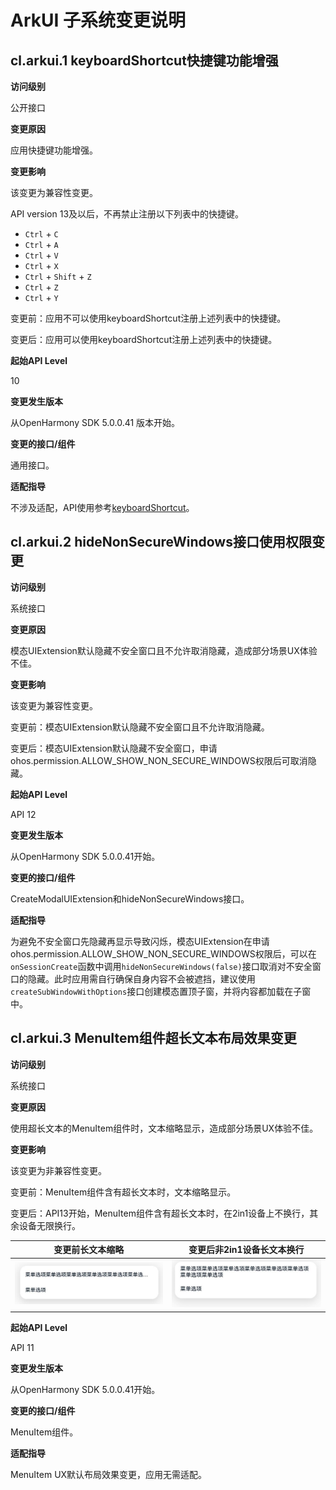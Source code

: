# ArkUI 子系统变更说明


## cl.arkui.1 keyboardShortcut快捷键功能增强

**访问级别**

公开接口

**变更原因**

应用快捷键功能增强。

**变更影响**

该变更为兼容性变更。

API version 13及以后，不再禁止注册以下列表中的快捷键。

- `Ctrl` + `C`
- `Ctrl` + `A`
- `Ctrl` + `V`
- `Ctrl` + `X`
- `Ctrl` + `Shift` + `Z`
- `Ctrl` + `Z`
- `Ctrl` + `Y`

变更前：应用不可以使用keyboardShortcut注册上述列表中的快捷键。

变更后：应用可以使用keyboardShortcut注册上述列表中的快捷键。

**起始API Level**

10

**变更发生版本**

从OpenHarmony SDK 5.0.0.41 版本开始。

**变更的接口/组件**

通用接口。

**适配指导**

不涉及适配，API使用参考[keyboardShortcut](../../../application-dev/reference/apis-arkui/arkui-ts/ts-universal-events-keyboardshortcut.md)。

## cl.arkui.2 hideNonSecureWindows接口使用权限变更

**访问级别**

系统接口

**变更原因**

模态UIExtension默认隐藏不安全窗口且不允许取消隐藏，造成部分场景UX体验不佳。

**变更影响**

该变更为兼容性变更。

变更前：模态UIExtension默认隐藏不安全窗口且不允许取消隐藏。

变更后：模态UIExtension默认隐藏不安全窗口，申请ohos.permission.ALLOW_SHOW_NON_SECURE_WINDOWS权限后可取消隐藏。

**起始API Level**

API 12

**变更发生版本**

从OpenHarmony SDK 5.0.0.41开始。

**变更的接口/组件**

CreateModalUIExtension和hideNonSecureWindows接口。

**适配指导**

为避免不安全窗口先隐藏再显示导致闪烁，模态UIExtension在申请ohos.permission.ALLOW_SHOW_NON_SECURE_WINDOWS权限后，可以在``onSessionCreate``函数中调用``hideNonSecureWindows(false)``接口取消对不安全窗口的隐藏。此时应用需自行确保自身内容不会被遮挡，建议使用``createSubWindowWithOptions``接口创建模态置顶子窗，并将内容都加载在子窗中。

## cl.arkui.3 MenuItem组件超长文本布局效果变更

**访问级别**

系统接口

**变更原因**

使用超长文本的MenuItem组件时，文本缩略显示，造成部分场景UX体验不佳。

**变更影响**

该变更为非兼容性变更。

变更前：MenuItem组件含有超长文本时，文本缩略显示。

变更后：API13开始，MenuItem组件含有超长文本时，在2in1设备上不换行，其余设备无限换行。

| 变更前长文本缩略 | 变更后非2in1设备长文本换行 |
|---------|---------|
|  ![长文本缩略](figures/menu-item-long-text-before.png)       |  ![2in1设备长文本换行](figures/menu-item-long-text-after.png)       |

**起始API Level**

API 11

**变更发生版本**

从OpenHarmony SDK 5.0.0.41开始。

**变更的接口/组件**

MenuItem组件。

**适配指导**

MenuItem UX默认布局效果变更，应用无需适配。